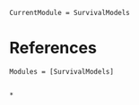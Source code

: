 ```@meta
CurrentModule = SurvivalModels
```

# References
```@autodocs; canonical = false
Modules = [SurvivalModels]
```


```@bibliography
```
 ```@bibliography
*
```